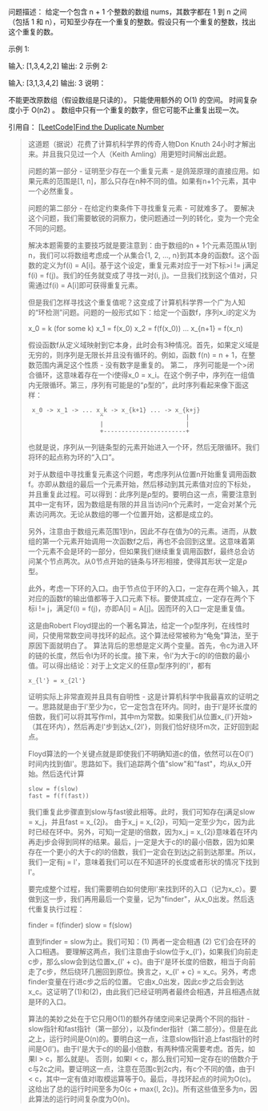 问题描述：
给定一个包含 n + 1 个整数的数组 nums，其数字都在 1 到 n 之间（包括 1 和 n），可知至少存在一个重复的整数。假设只有一个重复的整数，找出这个重复的数。

示例 1:

输入: [1,3,4,2,2]
输出: 2
示例 2:

输入: [3,1,3,4,2]
输出: 3
说明：

不能更改原数组（假设数组是只读的）。
只能使用额外的 O(1) 的空间。
时间复杂度小于 O(n2) 。
数组中只有一个重复的数字，但它可能不止重复出现一次。


引用自：
[[LeetCode]Find the Duplicate Number ](http://bookshadow.com/weblog/2015/09/28/leetcode-find-duplicate-number/)
>这道题（据说）花费了计算机科学界的传奇人物Don Knuth 24小时才解出来。并且我只见过一个人（Keith Amling）用更短时间解出此题。
>
>问题的第一部分 - 证明至少存在一个重复元素 - 是鸽笼原理的直接应用。如果元素的范围是[1, n]，那么只存在n种不同的值。如果有n+1个元素，其中一个必然重复。
>
>问题的第二部分 - 在给定约束条件下寻找重复元素 - 可就难多了。 要解决这个问题，我们需要敏锐的洞察力，使问题通过一列的转化，变为一个完全不同的问题。
>
>解决本题需要的主要技巧就是要注意到：由于数组的n + 1个元素范围从1到n，我们可以将数组考虑成一个从集合{1, 2, ..., n}到其本身的函数f。这个函数的定义为f(i) = A[i]。基于这个设定，重复元素对应于一对下标>i != j满足 f(i) = f(j)。我们的任务就变成了寻找一对(i, j)。一旦我们找到这个值对，只需通过f(i) = A[i]即可获得重复元素。
>
>但是我们怎样寻找这个重复值呢？这变成了计算机科学界一个广为人知的“环检测”问题。问题的一般形式如下：给定一个函数f，序列x_i的定义为
>
>    x_0     = k       (for some k)
>    x_1     = f(x_0)
>    x_2     = f(f(x_0))
>    ...
>    x_{n+1} = f(x_n)
>
>假设函数f从定义域映射到它本身，此时会有3种情况。首先，如果定义域是无穷的，则序列是无限长并且没有循环的。例如，函数 f(n) = n + 1，在整数范围内满足这个性质 - 没有数字是重复的。 第二， 序列可能是一个>闭合循环，这意味着存在一个i使得x_0 = x_i。在这个例子中，序列在一组值内无限循环。第三，序列有可能是的“ρ型的”，此时序列看起来像下面这样：
>
>      x_0 -> x_1 -> ... x_k -> x_{k+1} ... -> x_{k+j}
>                         ^                       |
>                         |                       |
>                         +-----------------------+
>
>也就是说，序列从一列链条型的元素开始进入一个环，然后无限循环。我们将环的起点称为环的“入口”。
>
>对于从数组中寻找重复元素这个问题，考虑序列从位置n开始重复调用函数f。亦即从数组的最后一个元素开始，然后移动到其元素值对应的下标处，并且重复此过程。可以得到：此序列是ρ型的。要明白这一点，需要注意到其中一定有环，因为数组是有限的并且当访问n个元素时，一定会对某个元素访问两次。无论从数组的哪一个位置开始，这都是成立的。
>
>另外，注意由于数组元素范围1到n，因此不存在值为0的元素。进而，从数组的第一个元素开始调用一次函数f之后，再也不会回到这里。这意味着第一个元素不会是环的一部分，但如果我们继续重复调用函数f，最终总会访问某个节点两次。从0节点开始的链条与环形相接，使得其形状一定是ρ型。
>
>此外，考虑一下环的入口。由于节点位于环的入口，一定存在两个输入，其对应的函数f的输出值都等于入口元素下标。要使其成立，一定存在两个下标i != j，满足f(i) = f(j)，亦即A[i] = A[j]。因而环的入口一定是重复值。
>
>这是由Robert Floyd提出的一个著名算法，给定一个ρ型序列，在线性时间，只使用常数空间寻找环的起点。这个算法经常被称为“龟兔”算法，至于原因下面就明白了。
>算法背后的思想是定义两个变量。首先，令c为进入环的链的长度，然后令l为环的长度。接下来，令l'为大于c的l的倍数的最小值。可以得出结论：对于上文定义的任意ρ型序列的l'，都有
> 
>     x_{l'} = x_{2l'}
> 
>证明实际上非常直观并且具有自明性 - 这是计算机科学中我最喜欢的证明之一。思路就是由于l'至少为c，它一定包含在环内。同时，由于l'是环长度的倍数，我们可以将其写作ml，其中m为常数。如果我们从位置x_{l'}开始>（其在环内），然后再走l'步到达x_{2l'}，则我们恰好绕环m次，正好回到起点。
>
>Floyd算法的一个关键点就是即使我们不明确知道c的值，依然可以在O(l')时间内找到值l'。思路如下。我们追踪两个值"slow"和"fast"，均从x_0开始。然后迭代计算
> 
>     slow = f(slow)
>     fast = f(f(fast))
> 
>我们重复此步骤直到slow与fast彼此相等。此时，我们可知存在j满足slow = x_j，并且fast = x_{2j}。 由于x_j = x_{2j}，可知j一定至少为c，因为此时已经在环中。另外，可知j一定是l的倍数，因为x_j = x_{2j}意味着在环内再走j步会得到同样的结果。最后，j一定是大于c的l的最小倍数，因为如果存在一个更小的大于c的l的倍数，我们一定会在到达j之前到达那里。所以，我们一定有j = l'，意味着我们可以在不知道环的长度或者形状的情况下找到l'。
>
>要完成整个过程，我们需要明白如何使用l'来找到环的入口（记为x_c）。要做到这一步，我们再用最后一个变量，记为"finder"，从x_0出发。然后迭代重复执行过程：
>
> 
>    finder = f(finder)
>    slow   = f(slow)
> 
>直到finder = slow为止。我们可知：(1) 两者一定会相遇 (2) 它们会在环的入口相遇。 要理解这两点，我们注意由于slow位于x_{l'}，如果我们向前走c步，那么slow会到达位置x_{l' + c}。由于l'是环长度的倍数，相当于向前走了c步，然后绕环几圈回到原位。换言之，x_{l' + c} = x_c。另外，考虑finder变量在行进c步之后的位置。 它由x_0出发，因此c步之后会到达x_c。这证明了(1)和(2)，由此我们已经证明两者最终会相遇，并且相遇点就是环的入口。
>
>算法的美妙之处在于它只用O(1)的额外存储空间来记录两个不同的指针 - slow指针和fast指针（第一部分），以及finder指针（第二部分）。但是在此之上，运行时间是O(n)的。要明白这一点，注意slow指针追上fast指针的时间是O(l')。由于l'是大于c的l的最小倍数，有两种情况需要考虑。首先，如果l > c，那么就是l。 否则，如果l < c，那么我们可知一定存在l的倍数介于c与2c之间。要证明这一点，注意在范围c到2c内，有c个不同的值，由于l < c，其中一定有值对l取模运算等于0。最后，寻找环起点的时间为O(c)。这给出了总的运行时间至多为O(c + max{l, 2c})。所有这些值至多为n，因此算法的运行时间复杂度为O(n)。
